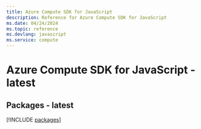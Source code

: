 ```yaml
---
title: Azure Compute SDK for JavaScript
description: Reference for Azure Compute SDK for JavaScript
ms.date: 04/24/2024
ms.topic: reference
ms.devlang: javascript
ms.service: compute
---
```

# Azure Compute SDK for JavaScript - latest
## Packages - latest
[!INCLUDE [packages](compute-index.md)]